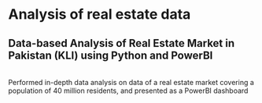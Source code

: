# Analysis of real estate data
<h2>Data-based Analysis of Real Estate Market in Pakistan (KLI) using Python and PowerBI </h2>
</br> Performed in-depth data analysis on data of a real estate market covering a population of 40 million residents, and presented as a PowerBI dashboard 

